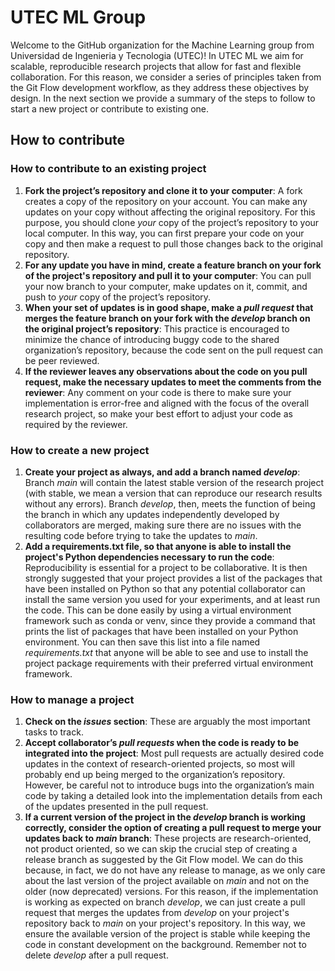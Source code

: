 # UTEC ML Group

Welcome to the GitHub organization for the Machine Learning group from Universidad de Ingenieria y Tecnologia (UTEC)! In UTEC ML we aim for scalable, reproducible research projects that allow for fast and flexible collaboration. For this reason, we consider a series of principles taken from the Git Flow development workflow, as they address these objectives by design. In the next section we provide a summary of the steps to follow to start a new project or contribute to existing one.

## How to contribute

### How to contribute to an existing project

1. **Fork the project’s repository and clone it to your computer**: A fork creates a copy of the repository on your account. You can make any updates on your copy without affecting the original repository. For this purpose, you should clone _your_ copy of the project’s repository to your local computer. In this way, you can first prepare your code on your copy and then make a request to pull those changes back to the original repository.
2. **For any update you have in mind, create a feature branch on your fork of the project's repository and pull it to your computer**: You can pull your now branch to your computer, make updates on it, commit, and push to _your_ copy of the project’s repository.
3. **When your set of updates is in good shape, make a _pull request_ that merges the feature branch on your fork with the _develop_ branch on the original project’s repository**: This practice is encouraged to minimize the chance of introducing buggy code to the shared organization’s repository, because the code sent on the pull request can be peer reviewed.
4. **If the reviewer leaves any observations about the code on you pull request, make the necessary updates to meet the comments from the reviewer**: Any comment on your code is there to make sure your implementation is error-free and aligned with the focus of the overall research project, so make your best effort to adjust your code as required by the reviewer.

### How to create a new project

1. **Create your project as always, and add a branch named _develop_**: Branch _main_ will contain the latest stable version of the research project (with stable, we mean a version that can reproduce our research results without any errors). Branch _develop_, then, meets the function of being the branch in which any updates independently developed by collaborators are merged, making sure there are no issues with the resulting code before trying to take the updates to _main_.
2. **Add a requirements.txt file, so that anyone is able to install the project's Python dependencies necessary to run the code**: Reproducibility is essential for a project to be collaborative. It is then strongly suggested that your project provides a list of the packages that have been installed on Python so that any potential collaborator can install the same version you used for your experiments, and at least run the code. This can be done easily by using a virtual environment framework such as conda or venv, since they provide a command that prints the list of packages that have been installed on your Python environment. You can then save this list into a file named _requirements.txt_ that anyone will be able to see and use to install the project package requirements with their preferred virtual environment framework.

### How to manage a project

1. **Check on the _issues_ section**: These are arguably the most important tasks to track.
2. **Accept collaborator’s _pull requests_ when the code is ready to be integrated into the project**: Most pull requests are actually desired code updates in the context of research-oriented projects, so most will probably end up being merged to the organization’s repository. However, be careful not to introduce bugs into the organization’s main code by taking a detailed look into the implementation details from each of the updates presented in the pull request.
3. **If a current version of the project in the _develop_ branch is working correctly, consider the option of creating a pull request to merge your updates back to _main_ branch**: These projects are research-oriented, not product oriented, so we can skip the crucial step of creating a release branch as suggested by the Git Flow model. We can do this because, in fact, we do not have any release to manage, as we only care about the last version of the project available on _main_ and not on the older (now deprecated) versions. For this reason, if the implementation is working as expected on branch _develop_, we can just create a pull request that merges the updates from _develop_ on your project's repository back to _main_ on your project's repository. In this way, we ensure the available version of the project is stable while keeping the code in constant development on the background. Remember not to delete _develop_ after a pull request.
